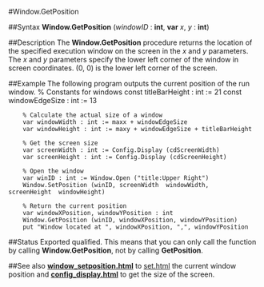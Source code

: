 
#Window.GetPosition

##Syntax
**Window.GetPosition** (*windowID* : **int**, **var** *x*, *y* : **int**)

##Description
The **Window.GetPosition** procedure returns the location of the specified execution window on the screen in the *x* and *y* parameters. The *x* and *y* parameters specify the lower left corner of the window in screen coordinates. (0, 0) is the lower left corner of the screen.

##Example
The following program outputs the current position of the run window.
        % Constants for windows
        const titleBarHeight : int := 21
        const windowEdgeSize : int := 13
        
        % Calculate the actual size of a window
        var windowWidth : int := maxx + windowEdgeSize
        var windowHeight : int := maxy + windowEdgeSize + titleBarHeight
        
        % Get the screen size
        var screenWidth : int := Config.Display (cdScreenWidth)
        var screenHeight : int := Config.Display (cdScreenHeight)
        
        % Open the window
        var winID : int := Window.Open ("title:Upper Right")
        Window.SetPosition (winID, screenWidth  windowWidth,                    screenHeight  windowHeight)
        
        % Return the current position
        var windowXPosition, windowYPosition : int
        Window.GetPosition (winID, windowXPosition, windowYPosition)
        put "Window located at ", windowXPosition, ",", windowYPosition
##Status
Exported qualified.
This means that you can only call the function by calling **Window.GetPosition**, not by calling **GetPosition**.

##See also
**[window_setposition.html](Window.SetPosition)** to [set.html](set) the current window position and **[config_display.html](Config.Display)** to get the size of the screen.
